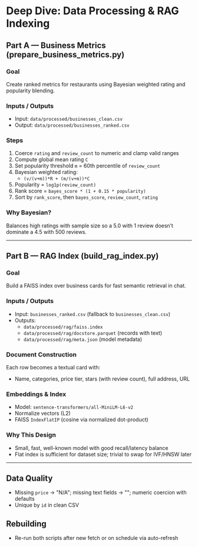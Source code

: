 # Deep Dive: Data Processing & RAG Indexing

## Part A — Business Metrics (prepare_business_metrics.py)

### Goal
Create ranked metrics for restaurants using Bayesian weighted rating and popularity blending.

### Inputs / Outputs
- Input: `data/processed/businesses_clean.csv`
- Output: `data/processed/businesses_ranked.csv`

### Steps
1. Coerce `rating` and `review_count` to numeric and clamp valid ranges
2. Compute global mean rating `C`
3. Set popularity threshold `m` = 60th percentile of `review_count`
4. Bayesian weighted rating:
   - `(v/(v+m))*R + (m/(v+m))*C`
5. Popularity = `log1p(review_count)`
6. Rank score = `bayes_score * (1 + 0.15 * popularity)`
7. Sort by `rank_score`, then `bayes_score`, `review_count`, `rating`

### Why Bayesian?
Balances high ratings with sample size so a 5.0 with 1 review doesn’t dominate a 4.5 with 500 reviews.

---

## Part B — RAG Index (build_rag_index.py)

### Goal
Build a FAISS index over business cards for fast semantic retrieval in chat.

### Inputs / Outputs
- Input: `businesses_ranked.csv` (fallback to `businesses_clean.csv`)
- Outputs:
  - `data/processed/rag/faiss.index`
  - `data/processed/rag/docstore.parquet` (records with text)
  - `data/processed/rag/meta.json` (model metadata)

### Document Construction
Each row becomes a textual card with:
- Name, categories, price tier, stars (with review count), full address, URL

### Embeddings & Index
- Model: `sentence-transformers/all-MiniLM-L6-v2`
- Normalize vectors (L2)
- FAISS `IndexFlatIP` (cosine via normalized dot-product)

### Why This Design
- Small, fast, well-known model with good recall/latency balance
- Flat index is sufficient for dataset size; trivial to swap for IVF/HNSW later

---

## Data Quality
- Missing `price` → "N/A"; missing text fields → ""; numeric coercion with defaults
- Unique by `id` in clean CSV

## Rebuilding
- Re-run both scripts after new fetch or on schedule via auto-refresh
